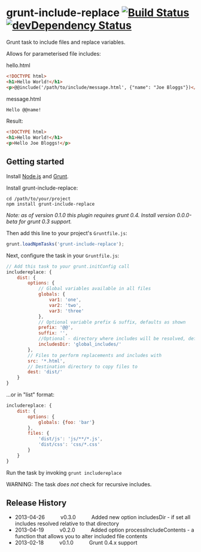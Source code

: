 grunt-include-replace [![Build Status](https://travis-ci.org/alanshaw/grunt-include-replace.png)](https://travis-ci.org/alanshaw/grunt-include-replace) [![devDependency Status](https://david-dm.org/alanshaw/grunt-include-replace/dev-status.png)](https://david-dm.org/alanshaw/grunt-include-replace#info=devDependencies)
=====================

Grunt task to include files and replace variables.

Allows for parameterised file includes:
 
hello.html

```html
<!DOCTYPE html>
<h1>Hello World!</h1>
<p>@@include('/path/to/include/message.html', {"name": "Joe Bloggs"})</p>
```

message.html

```html
Hello @@name!
```

Result:

```html
<!DOCTYPE html>
<h1>Hello World!</h1>
<p>Hello Joe Bloggs!</p>
```

Getting started
---------------

Install [Node.js](http://nodejs.org/) and [Grunt](http://gruntjs.com/).

Install grunt-include-replace:

	cd /path/to/your/project
	npm install grunt-include-replace

_Note: as of version 0.1.0 this plugin requires grunt 0.4. Install version 0.0.0-beta for grunt 0.3 support._

Then add this line to your project's `Gruntfile.js`:

```javascript
grunt.loadNpmTasks('grunt-include-replace');
```

Next, configure the task in your `Gruntfile.js`:

```javascript
// Add this task to your grunt.initConfig call
includereplace: {
	dist: {
		options: {
			// Global variables available in all files
			globals: {
				var1: 'one',
				var2: 'two',
				var3: 'three'
			},
			// Optional variable prefix & suffix, defaults as shown
			prefix: '@@',
			suffix: '',
			//Optional - directory where includes will be resolved, default relative to including file
			includesDir: 'global_includes/'
		},
		// Files to perform replacements and includes with
		src: '*.html',
		// Destination directory to copy files to
		dest: 'dist/'
	}
}
```

...or in "list" format:

```javascript
includereplace: {
	dist: {
		options: {
			globals: {foo: 'bar'}
		},
		files: {
			'dist/js': 'js/**/*.js',
			'dist/css': 'css/*.css'
		}
	}
}
```

Run the task by invoking `grunt includereplace`

WARNING: The task _does not_ check for recursive includes.

Release History
---------------

 * 2013-04-26   v0.3.0   Added new option includesDir - if set all includes resolved relative to that directory
 * 2013-04-19   v0.2.0   Added option processIncludeContents - a function that allows you to alter included file contents
 * 2013-02-18   v0.1.0   Grunt 0.4.x support
